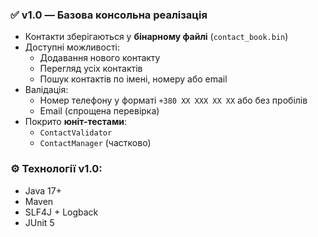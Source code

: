 ### ✅ v1.0 — Базова консольна реалізація
- Контакти зберігаються у **бінарному файлі** (`contact_book.bin`)
- Доступні можливості:
  - Додавання нового контакту
  - Перегляд усіх контактів
  - Пошук контактів по імені, номеру або email
- Валідація:
  - Номер телефону у форматі `+380 XX XXX XX XX` або без пробілів
  - Email (спрощена перевірка)
- Покрито **юнiт-тестами**:
  - `ContactValidator`
  - `ContactManager` (частково)

### ⚙️ Технології v1.0:
- Java 17+
- Maven
- SLF4J + Logback
- JUnit 5
